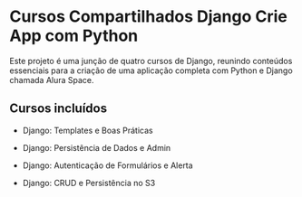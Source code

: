 # Cursos Compartilhados Django Crie App com Python

Este projeto é uma junção de quatro cursos de Django, reunindo conteúdos essenciais para a criação de uma aplicação completa com Python e Django chamada Alura Space. 

## Cursos incluídos 

- Django: Templates e Boas Práticas 

- Django: Persistência de Dados e Admin 

- Django: Autenticação de Formulários e Alerta 

- Django: CRUD e Persistência no S3 